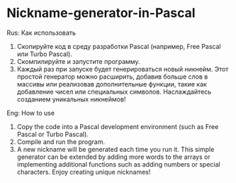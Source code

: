 # Nickname-generator-in-Pascal
Rus:
Как использовать
1. Скопируйте код в среду разработки Pascal (например, Free Pascal или Turbo Pascal).
2. Скомпилируйте и запустите программу.
3. Каждый раз при запуске будет генерироваться новый никнейм.
Этот простой генератор можно расширить, добавив больше слов в массивы или реализовав дополнительные функции, такие как добавление чисел или специальных символов. Наслаждайтесь созданием уникальных никнеймов!

Eng:
How to use
1. Copy the code into a Pascal development environment (such as Free Pascal or Turbo Pascal).
2. Compile and run the program.
3. A new nickname will be generated each time you run it.
This simple generator can be extended by adding more words to the arrays or implementing additional functions such as adding numbers or special characters. Enjoy creating unique nicknames!
